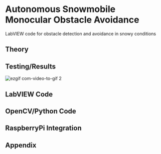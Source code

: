 # Autonomous Snowmobile Monocular Obstacle Avoidance

LabVIEW code for obstacle detection and avoidance in snowy conditions

## Theory ##

## Testing/Results ##

![ezgif com-video-to-gif 2](https://user-images.githubusercontent.com/23239868/28652591-a7a80e5e-7256-11e7-9c03-d41bdddb1ac8.gif)

## LabVIEW Code ##

## OpenCV/Python Code ##

## RaspberryPi Integration ##

## Appendix ##
